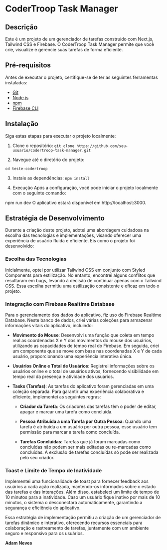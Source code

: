 # CoderTroop Task Manager

## Descrição
Este é um projeto de um gerenciador de tarefas construído com Next.js, Tailwind CSS e Firebase. O CoderTroop Task Manager permite que você crie, visualize e gerencie suas tarefas de forma eficiente.

## Pré-requisitos
Antes de executar o projeto, certifique-se de ter as seguintes ferramentas instaladas:

- [Git](https://git-scm.com/)
- [Node.js](https://nodejs.org/)
- [npm](https://www.npmjs.com/)
- [Firebase CLI](https://firebase.google.com/docs/cli)

## Instalação
Siga estas etapas para executar o projeto localmente:

1. Clone o repositório:
```git clone https://github.com/seu-usuario/codertroop-task-manager.git```

2. Navegue até o diretório do projeto:

```cd teste-codertroop```

3. Instale as dependências: ```npm install```

4. Execução
Após a configuração, você pode iniciar o projeto localmente com o seguinte comando:

npm run dev
O aplicativo estará disponível em http://localhost:3000.

## Estratégia de Desenvolvimento

Durante a criação deste projeto, adotei uma abordagem cuidadosa na escolha das tecnologias e implementações, visando oferecer uma experiência de usuário fluida e eficiente. Eis como o projeto foi desenvolvido:

### Escolha das Tecnologias

Inicialmente, optei por utilizar Tailwind CSS em conjunto com Styled Components para estilização. No entanto, encontrei alguns conflitos que resultaram em bugs, levando à decisão de continuar apenas com o Tailwind CSS. Essa escolha permitiu uma estilização consistente e eficaz em todo o projeto.

### Integração com Firebase Realtime Database

Para o gerenciamento dos dados do aplicativo, fiz uso do Firebase Realtime Database. Neste banco de dados, criei várias coleções para armazenar informações vitais do aplicativo, incluindo:

- **Movimento do Mouse**: Desenvolvi uma função que coleta em tempo real as coordenadas X e Y dos movimentos do mouse dos usuários, utilizando as capacidades de tempo real do Firebase. Em seguida, criei um componente que se move com base nas coordenadas X e Y de cada usuário, proporcionando uma experiência interativa única.

- **Usuários Online e Total de Usuários**: Registrei informações sobre os usuários online e o total de usuários ativos, fornecendo visibilidade em tempo real da presença e atividade dos usuários.

- **Tasks (Tarefas)**: As tarefas do aplicativo foram gerenciadas em uma coleção separada. Para garantir uma experiência colaborativa e eficiente, implementei as seguintes regras:

  - **Criador da Tarefa**: Os criadores das tarefas têm o poder de editar, apagar e marcar uma tarefa como concluída.

  - **Pessoa Atribuída a uma Tarefa por Outra Pessoa**: Quando uma tarefa é atribuída a um usuário por outra pessoa, esse usuário tem permissão para marcar a tarefa como concluída.

  - **Tarefas Concluídas**: Tarefas que já foram marcadas como concluídas não podem ser mais editadas ou re-marcadas como concluídas. A exclusão de tarefas concluídas só pode ser realizada pelo seu criador.

### Toast e Limite de Tempo de Inatividade

Implementei uma funcionalidade de toast para fornecer feedback aos usuários a cada ação realizada, mantendo-os informados sobre o estado das tarefas e das interações. Além disso, estabeleci um limite de tempo de 10 minutos para a inatividade. Caso um usuário fique inativo por mais de 10 minutos, o sistema o desconectará automaticamente, garantindo a segurança e eficiência do aplicativo.

Essa estratégia de implementação permitiu a criação de um gerenciador de tarefas dinâmico e interativo, oferecendo recursos essenciais para colaboração e rastreamento de tarefas, juntamente com um ambiente seguro e responsivo para os usuários.


__Adam Neves__
